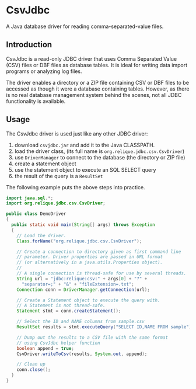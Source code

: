 # CsvJdbc

A Java database driver for reading comma-separated-value files.

## Introduction

CsvJdbc is a read-only JDBC driver that uses Comma Separated Value (CSV) files
or DBF files as database tables. It is ideal for writing data import programs
or analyzing log files.

The driver enables a directory or a ZIP file containing CSV or DBF files to be
accessed as though it were a database containing tables. However, as there is
no real database management system behind the scenes, not all JDBC
functionality is available.

## Usage

The CsvJdbc driver is used just like any other JDBC driver:


1. download `csvjdbc.jar` and add it to the Java CLASSPATH.
1. load the driver class, (its full name is `org.relique.jdbc.csv.CsvDriver`)
1. use `DriverManager` to connect to the database (the directory or ZIP file)
1. create a statement object
1. use the statement object to execute an SQL SELECT query
1. the result of the query is a `ResultSet`

The following example puts the above steps into practice.

```java
import java.sql.*;
import org.relique.jdbc.csv.CsvDriver;

public class DemoDriver
{
  public static void main(String[] args) throws Exception
  {
    // Load the driver.
    Class.forName("org.relique.jdbc.csv.CsvDriver");

    // Create a connection to directory given as first command line
    // parameter. Driver properties are passed in URL format
    // (or alternatively in a java.utils.Properties object).
    //
    // A single connection is thread-safe for use by several threads.
    String url = "jdbc:relique:csv:" + args[0] + "?" +
      "separator=;" + "&" + "fileExtension=.txt";
    Connection conn = DriverManager.getConnection(url);

    // Create a Statement object to execute the query with.
    // A Statement is not thread-safe.
    Statement stmt = conn.createStatement();

    // Select the ID and NAME columns from sample.csv
    ResultSet results = stmt.executeQuery("SELECT ID,NAME FROM sample");

    // Dump out the results to a CSV file with the same format
    // using CsvJdbc helper function
    boolean append = true;
    CsvDriver.writeToCsv(results, System.out, append);

    // Clean up
    conn.close();
  }
}
```
